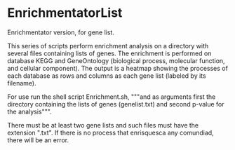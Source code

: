 # EnrichmentatorList
Enrichmentator version, for gene list.

This series of scripts perform enrichment analysis on a directory with several files containing lists of genes. 
The enrichment is performed on database KEGG and GeneOntology (biological process, molecular function, and cellular component).
The output is a heatmap showing the processes of each database as rows and columns as each gene list (labeled by its filename).

For use run the shell script Enrichment.sh, """and as arguments first the directory containing the lists of genes (genelist.txt) and second p-value for the analysis""".

There must be at least two gene lists and such files must have the extension ".txt".
If there is no process that enrisquesca any comundiad, there will be an error.
